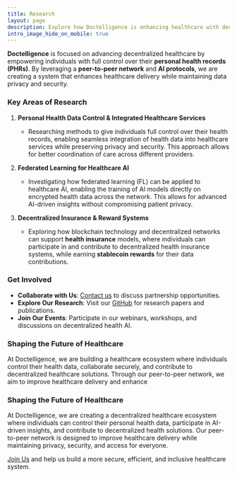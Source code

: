 ```yaml
---
title: Research  
layout: page  
description: Explore how Doctelligence is enhancing healthcare with decentralized health AI and secure data management.  
intro_image_hide_on_mobile: true  
---
```


**Doctelligence** is focused on advancing decentralized healthcare by empowering individuals with full control over their **personal health records (PHRs)**. By leveraging a **peer-to-peer network** and **AI protocols**, we are creating a system that enhances healthcare delivery while maintaining data privacy and security.

### Key Areas of Research

1. **Personal Health Data Control & Integrated Healthcare Services**  
   - Researching methods to give individuals full control over their health records, enabling seamless integration of health data into healthcare services while preserving privacy and security. This approach allows for better coordination of care across different providers.

2. **Federated Learning for Healthcare AI**  
   - Investigating how federated learning (FL) can be applied to healthcare AI, enabling the training of AI models directly on encrypted health data across the network. This allows for advanced AI-driven insights without compromising patient privacy.

3. **Decentralized Insurance & Reward Systems**  
   - Exploring how blockchain technology and decentralized networks can support **health insurance** models, where individuals can participate in and contribute to decentralized health insurance systems, while earning **stablecoin rewards** for their data contributions.

### Get Involved

- **Collaborate with Us**: [Contact us](https://doctelligence.github.io/contact/) to discuss partnership opportunities.
- **Explore Our Research**: Visit our [GitHub](https://github.com/Doctelligence) for research papers and publications.
- **Join Our Events**: Participate in our webinars, workshops, and discussions on decentralized health AI.

### Shaping the Future of Healthcare

At Doctelligence, we are building a healthcare ecosystem where individuals control their health data, collaborate securely, and contribute to decentralized healthcare solutions. Through our peer-to-peer network, we aim to improve healthcare delivery and enhance

### Shaping the Future of Healthcare

At Doctelligence, we are creating a decentralized healthcare ecosystem where individuals can control their personal health data, participate in AI-driven insights, and contribute to decentralized health solutions. Our peer-to-peer network is designed to improve healthcare delivery while maintaining privacy, security, and access for everyone.

[Join Us](https://doctelligence.github.io/contact/) and help us build a more secure, efficient, and inclusive healthcare system.
